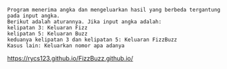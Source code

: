     Program menerima angka dan mengeluarkan hasil yang berbeda tergantung pada input angka.
    Berikut adalah aturannya. Jika input angka adalah:
    kelipatan 3: Keluaran Fizz
    kelipatan 5: Keluaran Buzz
    keduanya kelipatan 3 dan kelipatan 5: Keluaran FizzBuzz
    Kasus lain: Keluarkan nomor apa adanya

 https://rycs123.github.io/FizzBuzz.github.io/
